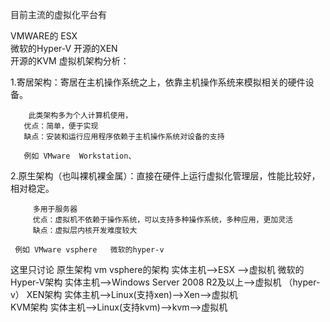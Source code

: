 目前主流的虚拟化平台有

VMWARE的 ESX  
微软的Hyper-V
开源的XEN  
开源的KVM
虚拟机架构分析：


1.寄居架构：寄居在主机操作系统之上，依靠主机操作系统来模拟相关的硬件设备。

        此类架构多为个人计算机使用， 
       优点：简单，便于实现   
       缺点：安装和运行应用程序依赖于主机操作系统对设备的支持

       例如 VMware  Workstation、


2.原生架构（也叫裸机裸金属）：直接在硬件上运行虚拟化管理层，性能比较好，相对稳定。

         多用于服务器
         优点：虚拟机不依赖于操作系统，可以支持多种操作系统，多种应用，更加灵活
         缺点：虚拟层内核开发难度较大
      
     例如 VMware vsphere   微软的hyper-v   


这里只讨论 原生架构
vm  vsphere的架构     实体主机——>ESX ——>虚拟机
微软的Hyper-V架构   实体主机——>Windows Server 2008 R2及以上——>虚拟机
                                                                      （hyper-v）
XEN架构              实体主机——>Linux(支持xen)——>Xen——>虚拟机  
KVM架构              实体主机——>Linux(支持kvm)——>kvm——>虚拟机  
